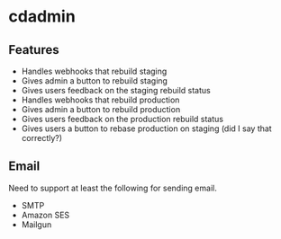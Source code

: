 # cdadmin

## Features

- Handles webhooks that rebuild staging
- Gives admin a button to rebuild staging
- Gives users feedback on the staging rebuild status
- Handles webhooks that rebuild production
- Gives admin a button to rebuild production
- Gives users feedback on the production rebuild status
- Gives users a button to rebase production on staging (did I say that correctly?)

## Email

Need to support at least the following for sending email.

- SMTP
- Amazon SES
- Mailgun
